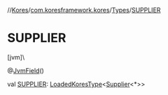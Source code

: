 //[Kores](../../../index.md)/[com.koresframework.kores](../index.md)/[Types](index.md)/[SUPPLIER](-s-u-p-p-l-i-e-r.md)

# SUPPLIER

[jvm]\

@[JvmField](https://kotlinlang.org/api/latest/jvm/stdlib/kotlin.jvm/-jvm-field/index.html)()

val [SUPPLIER](-s-u-p-p-l-i-e-r.md): [LoadedKoresType](../../com.koresframework.kores.type/-loaded-kores-type/index.md)<[Supplier](https://docs.oracle.com/javase/8/docs/api/java/util/function/Supplier.html)<*>>

